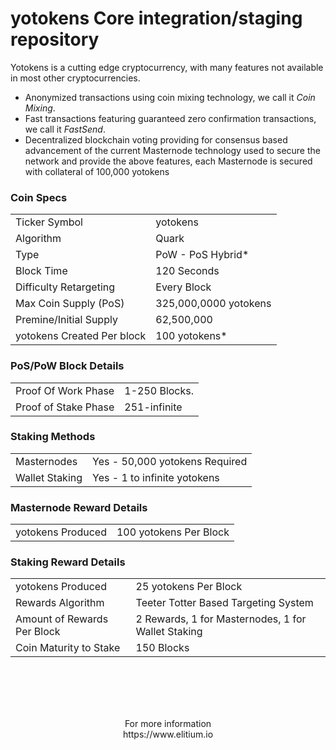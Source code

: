 

yotokens Core integration/staging repository
=====================================


Yotokens is a cutting edge cryptocurrency, with many features not available in most other cryptocurrencies.
- Anonymized transactions using coin mixing technology, we call it _Coin Mixing_.
- Fast transactions featuring guaranteed zero confirmation transactions, we call it _FastSend_.
- Decentralized blockchain voting providing for consensus based advancement of the current Masternode
  technology used to secure the network and provide the above features, each Masternode is secured
  with collateral of 100,000 yotokens


### Coin Specs
<table>
<tr><td>Ticker Symbol</td><td>yotokens</td></tr>
<tr><td>Algorithm</td><td>Quark</td></tr>
<tr><td>Type</td><td>PoW - PoS Hybrid*</td></tr>
<tr><td>Block Time</td><td>120 Seconds</td></tr>
<tr><td>Difficulty Retargeting</td><td>Every Block</td></tr>
<tr><td>Max Coin Supply (PoS)</td><td>325,000,0000  yotokens</td></tr>
<tr><td>Premine/Initial Supply</td><td>62,500,000 </td></tr>
<tr><td>yotokens Created Per block</td><td>100 yotokens*</td></tr>
</table>


### PoS/PoW Block Details
<table>
<tr><td>Proof Of Work Phase</td><td>1-250 Blocks.</td></tr>
<tr><td>Proof of Stake Phase</td><td>251-infinite</td></tr>
</table>

### Staking Methods
<table>
<tr><td>Masternodes</td><td>Yes - 50,000 yotokens Required</td></tr>
<tr><td>Wallet Staking</td><td>Yes - 1 to infinite yotokens</td></tr>
</table>

### Masternode Reward Details
<table>
<tr><td>yotokens Produced</td><td> 100 yotokens Per Block</td></tr>

</table>

### Staking Reward Details
<table>
<tr><td>yotokens Produced</td><td> 25 yotokens Per Block</td></tr>
<tr><td>Rewards Algorithm</td><td>Teeter Totter Based Targeting System</td></tr>
<tr><td>Amount of Rewards Per Block</td><td>2 Rewards, 1 for Masternodes, 1 for Wallet Staking</td></tr>
<tr><td>Coin Maturity to Stake</td><td>150 Blocks</td></tr>

</table><br>
<br>

<br>
<br>

<p align="center">For more information<br>
https://www.elitium.io</p>
